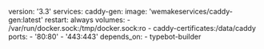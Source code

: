 version: '3.3'
services:
  caddy-gen:
    image: 'wemakeservices/caddy-gen:latest'
    restart: always
    volumes:
      - /var/run/docker.sock:/tmp/docker.sock:ro
      - caddy-certificates:/data/caddy
    ports:
      - '80:80'
      - '443:443'
    depends_on:
      - typebot-builder
